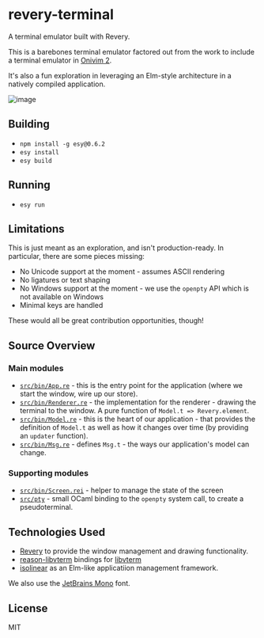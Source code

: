 # revery-terminal

A terminal emulator built with Revery.

This is a barebones terminal emulator factored out from the work to include a terminal emulator in [Onivim 2](https://github.com/onivim/oni2).

It's also a fun exploration in leveraging an Elm-style architecture in a natively compiled application.

![image](https://user-images.githubusercontent.com/13532591/74748975-3fbbf300-521e-11ea-8583-9ae1d4a18c35.png)

## Building

- `npm install -g esy@0.6.2`
- `esy install`
- `esy build`

## Running

- `esy run`

## Limitations

This is just meant as an exploration, and isn't production-ready. In particular, there are some pieces missing:

- No Unicode support at the moment - assumes ASCII rendering
- No ligatures or text shaping
- No Windows support at the moment - we use the `openpty` API which is not available on Windows
- Minimal keys are handled

These would all be great contribution opportunities, though!

## Source Overview

### Main modules

- [`src/bin/App.re`](src/bin/App.re) - this is the entry point for the application (where we start the window, wire up our store).
- [`src/bin/Renderer.re`](src/bin/Renderer.re) - the implementation for the renderer - drawing the terminal to the window. A pure function of `Model.t => Revery.element`.
- [`src/bin/Model.re`](src/bin/Model.re) - this is the heart of our application - that provides the definition of `Model.t` as well as how it changes over time (by providing an `updater` function).
- [`src/bin/Msg.re`](src/bin/Msg.re) - defines `Msg.t` - the ways our application's model can change.

### Supporting modules

- [`src/bin/Screen.rei`](src/bin/Screen.rei) - helper to manage the state of the screen
- [`src/pty`](src/pty) - small OCaml binding to the `openpty` system call, to create a pseudoterminal.

## Technologies Used

- [Revery](https://github.com/revery-ui/revery) to provide the window management and drawing functionality.
- [reason-libvterm](https://github.com/revery-ui/reason-libvterm) bindings for [libvterm](http://www.leonerd.org.uk/code/libvterm)
- [isolinear](https://github.com/bryphe/isolinear) as an Elm-like applicatiion management framework.

We also use the [JetBrains Mono](https://www.jetbrains.com/lp/mono/) font.

## License

MIT

